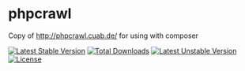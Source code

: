 # phpcrawl
Copy of http://phpcrawl.cuab.de/ for using with composer

[![Latest Stable Version](https://poser.pugx.org/jamesshaver/phpcrawl/v/stable)](https://packagist.org/packages/jamesshaver/phpcrawl) [![Total Downloads](https://poser.pugx.org/jamesshaver/phpcrawl/downloads)](https://packagist.org/packages/jamesshaver/phpcrawl) [![Latest Unstable Version](https://poser.pugx.org/jamesshaver/phpcrawl/v/unstable)](https://packagist.org/packages/jamesshaver/phpcrawl) [![License](https://poser.pugx.org/mmerian/phpcrawl/license)](https://packagist.org/packages/jamesshaver/phpcrawl)
